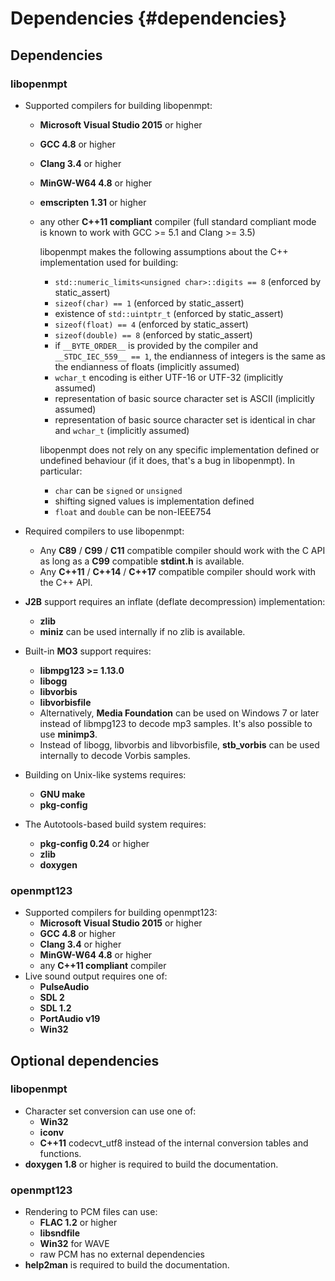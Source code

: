 
Dependencies {#dependencies}
============


Dependencies
------------

### libopenmpt

 *  Supported compilers for building libopenmpt:
     *  **Microsoft Visual Studio 2015** or higher
     *  **GCC 4.8** or higher
     *  **Clang 3.4** or higher
     *  **MinGW-W64 4.8** or higher
     *  **emscripten 1.31** or higher
     *  any other **C++11 compliant** compiler (full standard compliant mode is
        known to work with GCC >= 5.1 and Clang >= 3.5)
        
        libopenmpt makes the following assumptions about the C++ implementation
        used for building:
         *  `std::numeric_limits<unsigned char>::digits == 8` (enforced by
            static_assert)
         *  `sizeof(char) == 1` (enforced by static_assert)
         *  existence of `std::uintptr_t` (enforced by static_assert)
         *  `sizeof(float) == 4` (enforced by static_assert)
         *  `sizeof(double) == 8` (enforced by static_assert)
         *  if `__BYTE_ORDER__` is provided by the compiler and
            `__STDC_IEC_559__ == 1`, the endianness of integers is the same as
            the endianness of floats (implicitly assumed)
         *  `wchar_t` encoding is either UTF-16 or UTF-32 (implicitly assumed)
         *  representation of basic source character set is ASCII (implicitly
            assumed)
         *  representation of basic source character set is identical in char
            and `wchar_t` (implicitly assumed)
        
        libopenmpt does not rely on any specific implementation defined or
        undefined behaviour (if it does, that's a bug in libopenmpt). In
        particular:
         *  `char` can be `signed` or `unsigned`
         *  shifting signed values is implementation defined
         *  `float` and `double` can be non-IEEE754

 *  Required compilers to use libopenmpt:
     *  Any **C89** / **C99** / **C11** compatible compiler should work with
        the C API as long as a **C99** compatible **stdint.h** is available.
     *  Any **C++11** / **C++14** / **C++17** compatible compiler should work
        with the C++ API.
 *  **J2B** support requires an inflate (deflate decompression) implementation:
     *  **zlib**
     *  **miniz** can be used internally if no zlib is available.
 *  Built-in **MO3** support requires:
     *  **libmpg123 >= 1.13.0**
     *  **libogg**
     *  **libvorbis**
     *  **libvorbisfile**
     *  Alternatively, **Media Foundation** can be used on Windows 7 or later
        instead of libmpg123 to decode mp3 samples. It's also possible to use
        **minimp3**.
     *  Instead of libogg, libvorbis and libvorbisfile, **stb_vorbis** can be
        used internally to decode Vorbis samples.
 *  Building on Unix-like systems requires:
     *  **GNU make**
     *  **pkg-config**
 *  The Autotools-based build system requires:
     *  **pkg-config 0.24** or higher
     *  **zlib**
     *  **doxygen**

### openmpt123

 *  Supported compilers for building openmpt123:
     *  **Microsoft Visual Studio 2015** or higher
     *  **GCC 4.8** or higher
     *  **Clang 3.4** or higher
     *  **MinGW-W64 4.8** or higher
     *  any **C++11 compliant** compiler
 *  Live sound output requires one of:
     *  **PulseAudio**
     *  **SDL 2**
     *  **SDL 1.2**
     *  **PortAudio v19**
     *  **Win32**


Optional dependencies
---------------------

### libopenmpt

 *  Character set conversion can use one of:
     *  **Win32**
     *  **iconv**
     *  **C++11** codecvt_utf8
    instead of the internal conversion tables and functions.
 *  **doxygen 1.8** or higher is required to build the documentation.

### openmpt123

 *  Rendering to PCM files can use:
     *  **FLAC 1.2** or higher
     *  **libsndfile**
     *  **Win32** for WAVE
     *  raw PCM has no external dependencies
 *  **help2man** is required to build the documentation.

